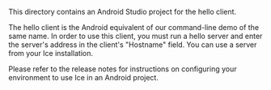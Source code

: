 This directory contains an Android Studio project for the hello client.

The hello client is the Android equivalent of our command-line demo
of the same name. In order to use this client, you must run a hello
server and enter the server's address in the client's "Hostname"
field. You can use a server from your Ice installation.

Please refer to the release notes for instructions on configuring
your environment to use Ice in an Android project.
